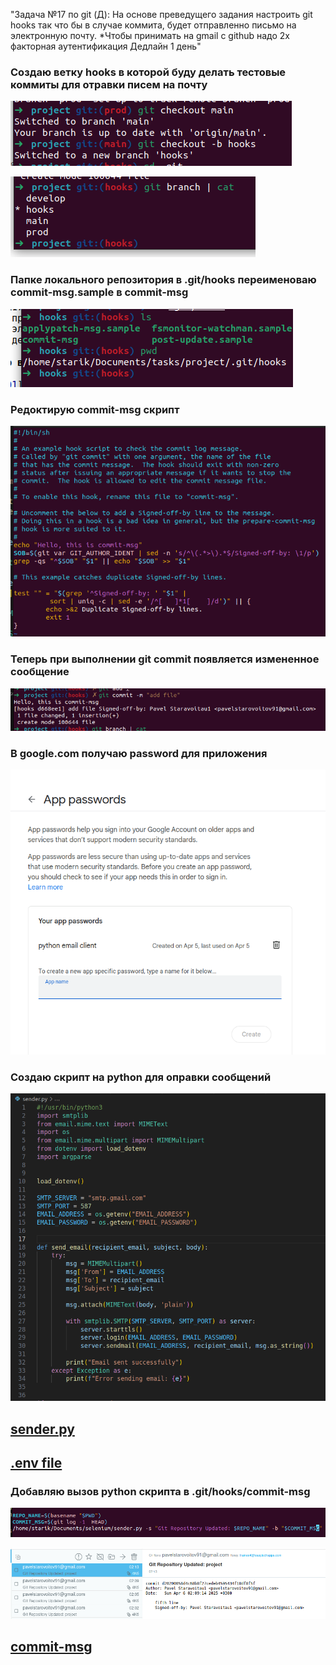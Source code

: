 "Задача  №17 по git (Д):
На основе преведущего задания настроить git hooks так что бы в случае коммита, будет отправленно письмо на электронную почту. *Чтобы принимать на gmail с github надо 2х факторная аутентификация
Дедлайн 1 день"

### Создаю ветку hooks в которой буду делать тестовые коммиты для отравки писем на почту

![image0001](image0001.png)

![image0002](image0002.png)

### Папке локального репозитория в .git/hooks переименоваю commit-msg.sample в commit-msg
![image0003](image0003.png)

### Редоктирую commit-msg скрипт

![image0004](image0004.png)

### Теперь при выполнении git commit появляется измененное сообщение

![image0005](image0005.png)

### В google.com получаю password для приложения

![image0006](image0006.png)

### Создаю скрипт на python для оправки сообщений 

![image0007](image0007.png)
## [sender.py](sender.py)
## [.env file](.env)


### Добавляю вызов python скрипта в .git/hooks/commit-msg
![image0010](image0010.png)

![image0011](image0011.png)

## [commit-msg](commit-msg)





